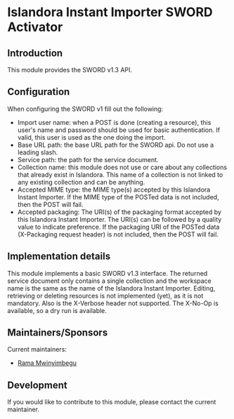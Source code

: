 # Islandora Instant Importer SWORD Activator

## Introduction

This module provides the SWORD v1.3 API.

## Configuration

When configuring the SWORD v1 fill out the following:
* Import user name: when a POST is done (creating a resource), this user's name and password should be used for basic authentication. If valid, this user is used as the one doing the import.
* Base URL path: the base URL path for the SWORD api. Do not use a leading slash.
* Service path: the path for the service document.
* Collection name: this module does not use or care about any collections that already exist in Islandora. This name of a collection is not linked to any existing collection and can be anything.
* Accepted MIME type: the MIME type(s) accepted by this Islandora Instant Importer. If the MIME type of the POSTed data is not included, then the POST will fail.
* Accepted packaging: The URI(s) of the packaging format accepted by this Islandora Instant Importer. The URI(s) can be followed by a quality value to indicate preference. If the packaging URI of the POSTed data (X-Packaging request header) is not included, then the POST will fail.

## Implementation details

This module implements a basic SWORD v1.3 interface.
The returned service document only contains a single collection and the workspace name is the same as the name of the Islandora Instant Importer.
Editing, retrieving or deleting resources is not implemented (yet), as it is not mandatory.
Also is the X-Verbose header not supported. The X-No-Op is available, so a dry run is available.

## Maintainers/Sponsors

Current maintainers:

* [Rama Mwinyimbegu](https://github.com/ublrama)

## Development

If you would like to contribute to this module, please contact the current maintainer.

